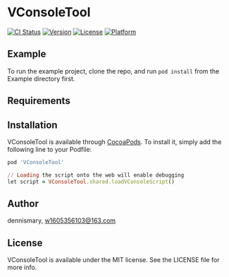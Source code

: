 # VConsoleTool

[![CI Status](https://img.shields.io/travis/dennismary/VConsoleTool.svg?style=flat)](https://travis-ci.org/dennismary/VConsoleTool)
[![Version](https://img.shields.io/cocoapods/v/VConsoleTool.svg?style=flat)](https://cocoapods.org/pods/VConsoleTool)
[![License](https://img.shields.io/cocoapods/l/VConsoleTool.svg?style=flat)](https://cocoapods.org/pods/VConsoleTool)
[![Platform](https://img.shields.io/cocoapods/p/VConsoleTool.svg?style=flat)](https://cocoapods.org/pods/VConsoleTool)

## Example

To run the example project, clone the repo, and run `pod install` from the Example directory first.

## Requirements

## Installation

VConsoleTool is available through [CocoaPods](https://cocoapods.org). To install
it, simply add the following line to your Podfile:

```ruby
pod 'VConsoleTool'
```

```ruby
// Loading the script onto the web will enable debugging
let script = VConsoleTool.shared.loadVConsoleScript()
```

## Author

dennismary, w1605356103@163.com

## License

VConsoleTool is available under the MIT license. See the LICENSE file for more info.
